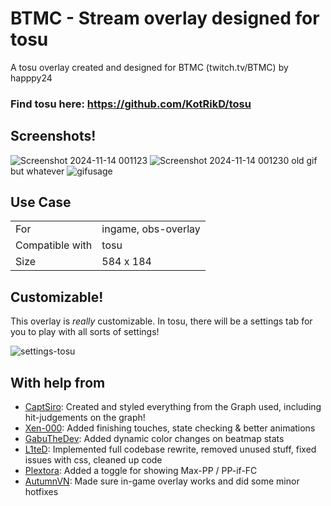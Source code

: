 # BTMC - Stream overlay designed for tosu

A tosu overlay created and designed for BTMC (twitch.tv/BTMC) by happpy24

### Find tosu here: https://github.com/KotRikD/tosu

## Screenshots!
![Screenshot 2024-11-14 001123](https://github.com/user-attachments/assets/b1573bd6-3719-49eb-9576-193c2ee50de7)
![Screenshot 2024-11-14 001230](https://github.com/user-attachments/assets/67a28588-ec7a-43a9-af34-00daed6dd9b0)
old gif but whatever
![gifusage](https://github.com/user-attachments/assets/dd4e5a5e-0972-4219-9830-7fcc9992dd5d)

## Use Case

|                 |                     |
| --------------- | ------------------- |
| For             | ingame, obs-overlay |
| Compatible with | tosu                |
| Size            | 584 x 184           |

## Customizable!

This overlay is _really_ customizable. In tosu, there will be a settings tab for you to play with all sorts of settings!

![settings-tosu](assets/image.png)

## With help from

-   [CaptSiro](https://github.com/CaptSiro): Created and styled everything from the Graph used, including hit-judgements on the graph!
-   [Xen-000](https://github.com/xen-000): Added finishing touches, state checking & better animations
-   [GabuTheDev](https://github.com/GabuTheDev): Added dynamic color changes on beatmap stats
-   [L1teD](https://github.com/L1teD): Implemented full codebase rewrite, removed unused stuff, fixed issues with css, cleaned up code
-   [Plextora](https://github.com/Plextora): Added a toggle for showing Max-PP / PP-if-FC
-   [AutumnVN](https://github.com/AutumnVN): Made sure in-game overlay works and did some minor hotfixes
